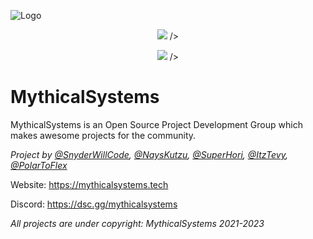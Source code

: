 ![Logo](https://i.imgur.com/xI3GLFc.jpeg)
<p align="center"><img src="https://discord.com/api/guilds/1080933452091752448/widget.png?style=shield"> />
<p align="center"><img src="https://img.shields.io/badge/License-MIT-green.svg"> />


# MythicalSystems

MythicalSystems is an Open Source Project Development Group which makes awesome projects for the community.

*Project by 
[@SnyderWillCode](https://github.com/SnyderWillCode),
[@NaysKutzu](https://github.com/NaysKutzu),
[@SuperHori](https://github.com/superhori69),
[@ItzTevy](https://github.com/ItzTevy),
[@PolarToFlex](https://github.com/PolarToFlex)*

Website: https://mythicalsystems.tech

Discord: https://dsc.gg/mythicalsystems

*All projects are under copyright: MythicalSystems 2021-2023*
